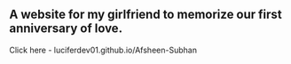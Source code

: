 ## A website for my girlfriend to memorize our first anniversary of love.

Click here - luciferdev01.github.io/Afsheen-Subhan
